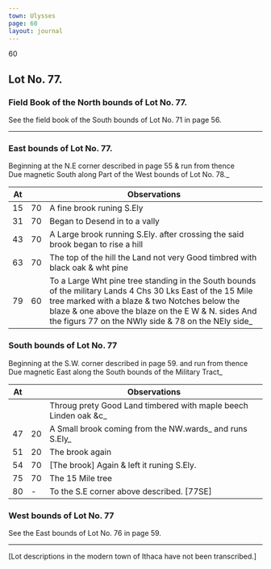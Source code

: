 ```yaml
---
town: Ulysses
page: 60
layout: journal
---
```


60

## Lot No. 77.

### Field Book of the North bounds of Lot No. 77.

See the field book of the South bounds of Lot No. 71 in page 56.

---

### East bounds of Lot No. 77.

Beginning at the N.E corner described in page 55 & run from thence \
Due magnetic South along Part of the West bounds of Lot No. 78._

| At |    | Observations |
| -- | -- | ------------ |
| 15 | 70 | A fine brook runing S.Ely
| 31 | 70 | Began to Desend in to a vally
| 43 | 70 | A Large brook running S.Ely. after crossing the said brook began to rise a hill
| 63 | 70 | The top of the hill the Land not very Good timbred with black oak & wht pine
| 79 | 60 | To a Large Wht pine tree standing in the South bounds of the military Lands 4 Chs 30 Lks East of the 15 Mile tree marked with a blaze & two Notches below the blaze & one above the blaze on the E W & N. sides And the figurs 77 on the NWly side & 78 on the NEly side_

### South bounds of Lot No. 77

Beginning at the S.W. corner described in page 59. and run from thence \
Due magnetic East along the South bounds of the Military Tract_

| At |    | Observations |
| -- | -- | ------------ |
| | | Throug prety Good Land timbered with maple beech Linden oak &c_
| 47 | 20 | A Small brook coming from the NW.wards_ and runs S.Ely_
| 51 | 20 | The brook again
| 54 | 70 | [The brook] Again & left it runing S.Ely.
| 75 | 70 | The 15 Mile tree
| 80 | - | To the S.E corner above described. [77SE]

### West bounds of Lot No. 77

See the East bounds of Lot No. 76 in page 59.

---

[Lot descriptions in the modern town of Ithaca have not been transcribed.]

